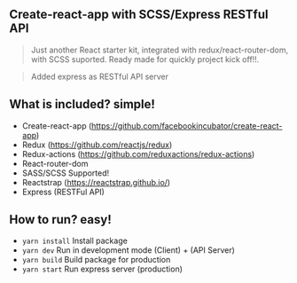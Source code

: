 ## Create-react-app with SCSS/Express RESTful API
> Just another React starter kit, integrated with redux/react-router-dom, with SCSS suported. Ready made for quickly project kick off!!.

> Added express as RESTful API server

## What is included? simple!
- Create-react-app (https://github.com/facebookincubator/create-react-app)
- Redux (https://github.com/reactjs/redux)
- Redux-actions (https://github.com/reduxactions/redux-actions)
- React-router-dom
- SASS/SCSS Supported!
- Reactstrap (https://reactstrap.github.io/)
- Express (RESTFul API)

## How to run? easy!
- ```yarn install``` Install package
- ```yarn dev``` Run in development mode (Client) + (API Server)
- ```yarn build``` Build package for production
- ```yarn start``` Run express server (production)
